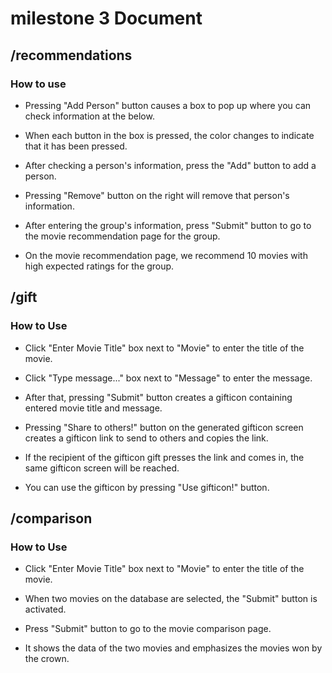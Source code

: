 # milestone 3 Document

## /recommendations

### How to use

- Pressing "Add Person" button causes a box to pop up where you can check information at the below.
- When each button in the box is pressed, the color changes to indicate that it has been pressed.
- After checking a person's information, press the "Add" button to add a person.
- Pressing "Remove" button on the right will remove that person's information.
- After entering the group's information, press "Submit" button to go to the movie recommendation page for the group.

- On the movie recommendation page, we recommend 10 movies with high expected ratings for the group.

## /gift

### How to Use

- Click "Enter Movie Title" box next to "Movie" to enter the title of the movie.
- Click "Type message..." box next to "Message" to enter the message.
- After that, pressing "Submit" button creates a gifticon containing entered movie title and message.

- Pressing "Share to others!" button on the generated gifticon screen  creates a gifticon link to send to others and copies the link.
- If the recipient of the gifticon gift presses the link and comes in, the same gifticon screen will be reached.
- You can use the gifticon by pressing "Use gifticon!" button.

## /comparison

### How to Use

- Click "Enter Movie Title" box next to "Movie" to enter the title of the movie.
- When two movies on the database are selected, the "Submit" button is activated.
- Press "Submit" button to go to the movie comparison page.

- It shows the data of the two movies and emphasizes the movies won by the crown.
